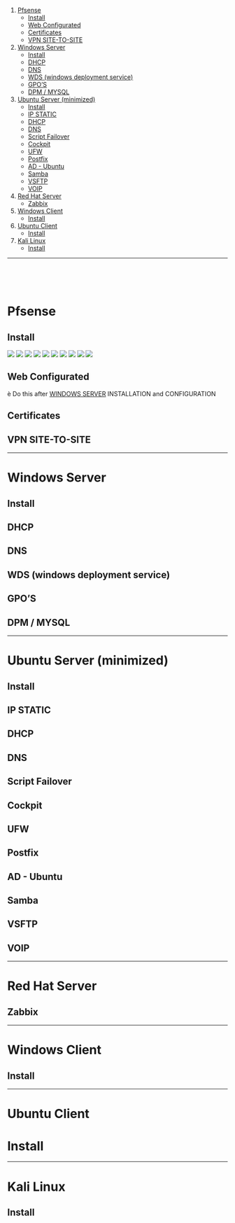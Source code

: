 1. [Pfsense](#Pfsense)
	- [Install](#Install)
	- [Web Configurated](Manual%20-%20Sistemas.md#Web%20Configurated)
	- [Certificates](#Certificates)
	- [VPN SITE-TO-SITE](#VPN%20SITE-TO-SITE)
2. [Windows Server](#Windows%20Server)
	- [Install](#Install)
	- [DHCP](#DHCP)
	- [DNS](#DNS)
	- [WDS (windows deployment service)](#WDS%20(windows%20deployment%20service))
	- [GPO’S](#GPO’S)
	- [DPM / MYSQL](#DPM%20/%20MYSQL)
3. [Ubuntu Server (minimized)](#Ubuntu%20Server%20(minimized))
	- [Install](#Install)
	- [IP STATIC](#IP%20STATIC)
	- [DHCP](#DHCP)
	- [DNS](#DNS)
	- [Script Failover](#Script%20Failover)
	- [Cockpit](#Cockpit)
	- [UFW](#UFW)
	- [Postfix](#Postfix)
	- [AD - Ubuntu](#AD%20-%20Ubuntu)
	- [Samba](#Samba)
	- [VSFTP](#VSFTP)
	- [VOIP](#VOIP)
4. [Red Hat Server](#Red%20Hat%20Server)
	- [Zabbix](#Zabbix)
5. [Windows Client](#Windows%20Client)
	- [Install](#Install)
6. [Ubuntu Client](#Ubuntu%20Client)
	- [Install](#Install)
7. [Kali Linux](#Kali%20Linux)
	- [Install](#Install)
---
<br>
<br>
<br>


# Pfsense 
## Install
![](../../attachments/1%20-%20Pfsense%20Installation.png)
![](../../attachments/Untitled.png)
![](../../attachments/Untitled-1.png)
![](../../attachments/Manual%20-%20Sistemas.png)
![](../../attachments/Manual%20-%20Sistemas-1.png)
![](../../attachments/Manual%20-%20Sistemas-2.png)
![](../../attachments/Manual%20-%20Sistemas-3.png)
![](../../attachments/Manual%20-%20Sistemas-4.png)
![](../../attachments/Manual%20-%20Sistemas-5.png)
![](../../attachments/Manual%20-%20Sistemas-6.png)
## Web Configurated
è Do this after [WINDOWS SERVER](#_Windows_Server "#_Windows_Server") INSTALLATION and CONFIGURATION

## Certificates
## VPN SITE-TO-SITE

---
# Windows Server
## Install
## DHCP
## DNS
## WDS (windows deployment service)
## GPO’S
## DPM / MYSQL

---
# Ubuntu Server (minimized)
## Install
## IP STATIC
## DHCP
## DNS
## Script Failover
## Cockpit
## UFW
## Postfix
## AD - Ubuntu
## Samba
## VSFTP
## VOIP

---
# Red Hat Server
## Zabbix

---
# Windows Client
## Install

---
# Ubuntu Client
# Install

---
# Kali Linux
## Install